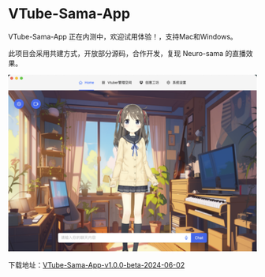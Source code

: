 # VTube-Sama-App

VTube-Sama-App 正在内测中，欢迎试用体验！，支持Mac和Windows。

此项目会采用共建方式，开放部分源码，合作开发，复现 Neuro-sama 的直播效果。

![demo_01.png](docs/demo_01.png)

下载地址：[VTube-Sama-App-v1.0.0-beta-2024-06-02](https://github.com/Westworld-AI/VTube-Sama-App/releases/tag/v1.0.0-beta-2024-06-02)


